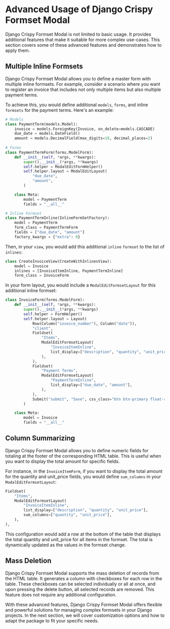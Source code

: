# Advanced Usage of Django Crispy Formset Modal

Django Crispy Formset Modal is not limited to basic usage. It provides additional features that make it suitable for more complex use-cases. This section covers some of these advanced features and demonstrates how to apply them.

## Multiple Inline Formsets

Django Crispy Formset Modal allows you to define a master form with multiple inline formsets. For example, consider a scenario where you want to register an invoice that includes not only multiple items but also multiple payment terms.

To achieve this, you would define additional `models`, `forms`, and inline `formsets` for the payment terms. Here's an example:


```python
# Models
class PaymentTerm(models.Model):
    invoice = models.ForeignKey(Invoice, on_delete=models.CASCADE)
    due_date = models.DateField()
    amount = models.DecimalField(max_digits=10, decimal_places=2)
    
# Forms
class PaymentTermForm(forms.ModelForm):
    def __init__(self, *args, **kwargs):
        super().__init__(*args, **kwargs)
        self.helper = ModalEditFormHelper()
        self.helper.layout = ModalEditLayout(
            "due_date",
            "amount",
        )

    class Meta:
        model = PaymentTerm
        fields = "__all__"

# Inline Formset
class PaymentTermInline(InlineFormSetFactory):
    model = PaymentTerm
    form_class = PaymentTermForm
    fields = ["due_date", "amount"]
    factory_kwargs = {"extra": 0}
```

Then, in your `view`, you would add this additional `inline` `formset` to the list of `inlines`:


```python
class CreateInvoiceView(CreateWithInlinesView):
    model = Invoice
    inlines = [InvoiceItemInline, PaymentTermInline]
    form_class = InvoiceForm
```

In your form layout, you would include a `ModalEditFormsetLayout` for this additional inline formset:

```python
class InvoiceForm(forms.ModelForm):
    def __init__(self, *args, **kwargs):
        super().__init__(*args, **kwargs)
        self.helper = FormHelper()
        self.helper.layout = Layout(
            Row(Column("invoice_number"), Column("date")),
            "client",
            Fieldset(
                "Items",
                ModalEditFormsetLayout(
                    "InvoiceItemInline",
                    list_display=["description", "quantity", "unit_price"],
                ),
            ),
            Fieldset(
                "Payment Terms",
                ModalEditFormsetLayout(
                    "PaymentTermInline",
                    list_display=["due_date", "amount"],
                ),
            ),
            Submit("submit", "Save", css_class="btn btn-primary float-right"),
        )

    class Meta:
        model = Invoice
        fields = "__all__"
```

## Column Summarizing

Django Crispy Formset Modal allows you to define numeric fields for totaling at the footer of the corresponding HTML table. This is useful when you want to display the total amount for specific fields.

For instance, in the `InvoiceItemForm`, if you want to display the total amount for the quantity and unit_price fields, you would define `sum_columns` in your `ModalEditFormsetLayout`:

```python
Fieldset(
    "Items",
    ModalEditFormsetLayout(
        "InvoiceItemInline",
        list_display=["description", "quantity", "unit_price"],
        sum_columns=["quantity", "unit_price"],
    ),
),
```

This configuration would add a row at the bottom of the table that displays the total quantity and unit_price for all items in the formset. The total is dynamically updated as the values in the formset change.


## Mass Deletion

Django Crispy Formset Modal supports the mass deletion of records from the HTML table. It generates a column with checkboxes for each row in the table. These checkboxes can be selected individually or all at once, and upon pressing the delete button, all selected records are removed. This feature does not require any additional configuration.


With these advanced features, Django Crispy Formset Modal offers flexible and powerful solutions for managing complex formsets in your Django projects. In the next section, we will cover customization options and how to adapt the package to fit your specific needs.
